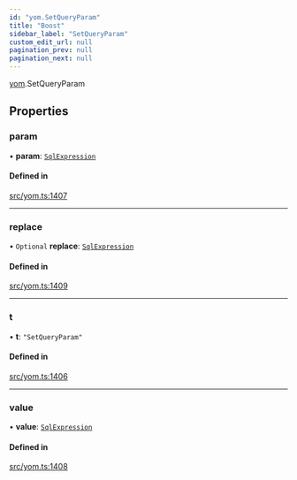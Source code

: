 ```yaml
---
id: "yom.SetQueryParam"
title: "Boost"
sidebar_label: "SetQueryParam"
custom_edit_url: null
pagination_prev: null
pagination_next: null
---
```


[yom](../namespaces/yom.md).SetQueryParam

## Properties

### param

• **param**: [`SqlExpression`](../namespaces/yom.md#sqlexpression)

#### Defined in

[src/yom.ts:1407](https://github.com/yolmio/boost/blob/5cada48/src/yom.ts#L1407)

___

### replace

• `Optional` **replace**: [`SqlExpression`](../namespaces/yom.md#sqlexpression)

#### Defined in

[src/yom.ts:1409](https://github.com/yolmio/boost/blob/5cada48/src/yom.ts#L1409)

___

### t

• **t**: ``"SetQueryParam"``

#### Defined in

[src/yom.ts:1406](https://github.com/yolmio/boost/blob/5cada48/src/yom.ts#L1406)

___

### value

• **value**: [`SqlExpression`](../namespaces/yom.md#sqlexpression)

#### Defined in

[src/yom.ts:1408](https://github.com/yolmio/boost/blob/5cada48/src/yom.ts#L1408)
